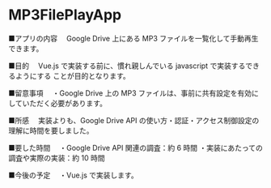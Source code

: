 # MP3FilePlayApp

■アプリの内容
　Google Drive 上にある MP3 ファイルを一覧化して手動再生できます。

■目的
　Vue.js で実装する前に、慣れ親しんでいる javascript で実装するできるようにする
 ことが目的となります。

■留意事項
　・Google Drive 上の MP3 ファイルは、事前に共有設定を有効にしていただく必要があります。

■所感
　実装よりも、Google Drive API の使い方・認証・アクセス制御設定の理解に時間を要しました。

■要した時間
　・Google Drive API 関連の調査：約 6 時間
  ・実装にあたっての調査や実際の実装：約 10 時間

■今後の予定
　・Vue.js で実装します。
